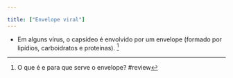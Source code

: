 ```yaml
---

title: ["Envelope viral"]
---
```

+ Em alguns vírus, o capsídeo é envolvido por um envelope (formado por lipídios, carboidratos e proteínas). [^711479]

[^711479]: O que é e para que serve o envelope?
#review 
